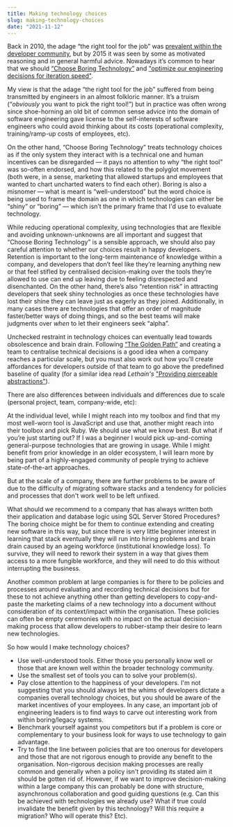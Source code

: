 ```yaml
---
title: Making technology choices
slug: making-technology-choices
date: "2021-11-12"
---
```


Back in 2010, the adage “the right tool for the job” was [prevalent within the developer community](https://hn.algolia.com/?dateEnd=1293753600&dateRange=custom&dateStart=1225238400&page=1&prefix=false&query=%22use%20the%20right%20tool%20for%20the%20job%22&sort=byPopularity&type=comment), but by 2015 it was seen by some as motivated reasoning and in general harmful advice. Nowadays it’s common to hear that we should [“Choose Boring Technology”](https://mcfunley.com/choose-boring-technology) and ["optimize our engineering decisions for iteration speed"](https://twitter.com/dorkitude/status/1446170171694010373).

My view is that the adage “the right tool for the job” suffered from being transmitted by engineers in an almost folkloric manner. It’s a truism (“_obviously_ you want to pick the right tool!”) but in practice was often wrong since shoe-horning an old bit of common sense advice into the domain of software engineering gave license to the self-interests of software engineers who could avoid thinking about its costs (operational complexity, training/ramp-up costs of employees, etc).

On the other hand, “Choose Boring Technology” treats technology choices as if the only system they interact with is a technical one and human incentives can be disregarded — it pays no attention to why “the right tool” was so-often endorsed, and how this related to the polyglot movement (both were, in a sense, marketing that allowed startups and employees that wanted to chart uncharted waters to find each other). Boring is also a misnomer — what is meant is “well-understood” but the word choice is being used to frame the domain as one in which technologies can either be “shiny” or “boring” — which isn’t the primary frame that I'd use to evaluate technology.

While reducing operational complexity, using technologies that are flexible and avoiding unknown-unknowns are all important and suggest that “Choose Boring Technology” is a sensible approach, we should also pay careful attention to whether our choices result in happy developers. Retention is important to the long-term maintenance of knowledge within a company, and developers that don’t feel like they’re learning anything new or that feel stifled by centralised decision-making over the tools they’re allowed to use can end up leaving due to feeling disrespected and disenchanted. On the other hand, there’s also “retention risk” in attracting developers that seek shiny technologies as once these technologies have lost their shine they can leave just as eagerly as they joined. Additionally, in many cases there are technologies that offer an order of magnitude faster/better ways of doing things, and so the best teams will make judgments over _when_ to let their engineers seek “alpha”.

Unchecked restraint in technology choices can eventually lead towards obsolescence and brain drain. Following [“The Golden Path”](https://charity.wtf/2018/12/02/software-sprawl-the-golden-path-and-scaling-teams-with-agency/) and creating a team to centralise technical decisions is a good idea when a company reaches a particular scale, but you must also work out how you’ll create affordances for developers outside of that team to go above the predefined baseline of quality (for a similar idea read _Lethain's_ ["Providing pierceable abstractions"](https://lethain.com/pierceable-abstractions/)).

There are also differences between individuals and differences due to scale (personal project, team, company-wide, etc):

At the individual level, while I might reach into my toolbox and find that my most well-worn tool is JavaScript and use that, another might reach into their toolbox and pick Ruby. We should use what we know best. But what if you’re just starting out? If I was a beginner I would pick up-and-coming general-purpose technologies that are growing in usage. While I might benefit from prior knowledge in an older ecosystem, I will learn more by being part of a highly-engaged community of people trying to achieve state-of-the-art approaches.

But at the scale of a company, there are further problems to be aware of due to the difficulty of migrating software stacks and a tendency for policies and processes that don't work well to be left unfixed.

What should we recommend to a company that has always written both their application and database logic using SQL Server Stored Procedures? The boring choice might be for them to continue extending and creating new software in this way, but since there is very little beginner interest in learning that stack eventually they will run into hiring problems and brain drain caused by an ageing workforce (institutional knowledge loss). To survive, they will need to rework their system in a way that gives them access to a more fungible workforce, and they will need to do this without interrupting the business.

Another common problem at large companies is for there to be policies and processes around evaluating and recording technical decisions but for these to not achieve anything other than getting developers to copy-and-paste the marketing claims of a new technology into a document without consideration of its context/impact within the organisation. These policies can often be empty ceremonies with no impact on the actual decision-making process that allow developers to rubber-stamp their desire to learn new technologies.

So how would I make technology choices?

- Use well-understood tools. Either those you personally know well or those that are known well within the broader technology community.
- Use the smallest set of tools you can to solve your problem(s).
- Pay close attention to the happiness of your developers. I'm not suggesting that you should always let the whims of developers dictate a companies overall technology choices, but you should be aware of the market incentives of your employees. In any case, an important job of engineering leaders is to find ways to carve out interesting work from within boring/legacy systems.
- Benchmark yourself against you competitors but if a problem is core or complementary to your business look for ways to use technology to gain advantage.
- Try to find the line between policies that are too onerous for developers and those that are not rigorous enough to provide any benefit to the organisation. Non-rigorous decision making processes are really common and generally when a policy isn't providing its stated aim it should be gotten rid of. However, if we want to improve decision-making within a large company this can probably be done with structure, asynchronous collaboration and good guiding questions (e.g. Can this be achieved with technologies we already use? What if true could invalidate the benefit given by this technology? Will this require a migration? Who will operate this? Etc).
